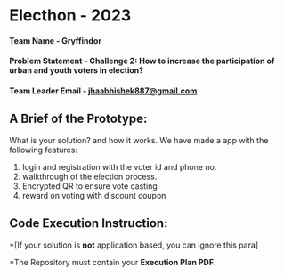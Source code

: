 # Electhon - 2023

#### Team Name - Gryffindor
#### Problem Statement - Challenge 2: How to increase the participation of urban and youth voters in election?
#### Team Leader Email - jhaabhishek887@gmail.com

## A Brief of the Prototype:
  What is your solution? and how it works.
  We have made a app with the following features:
  1) login and registration with the voter id and phone no.
  2) walkthrough of the election process.
  3) Encrypted QR to ensure vote casting
  4) reward on voting with discount coupon 

## Code Execution Instruction:
  *[If your solution is **not** application based, you can ignore this para]
  
 *The Repository must contain your **Execution Plan PDF**.
